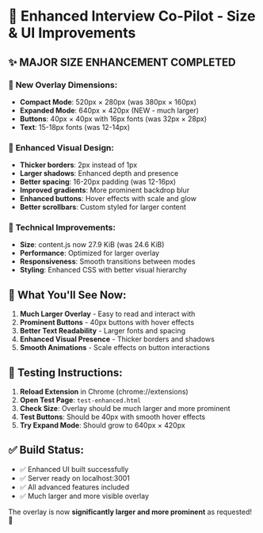 # 🚀 Enhanced Interview Co-Pilot - Size & UI Improvements

## ✨ **MAJOR SIZE ENHANCEMENT COMPLETED**

### 📏 **New Overlay Dimensions:**

- **Compact Mode**: 520px × 280px (was 380px × 160px)
- **Expanded Mode**: 640px × 420px (NEW - much larger)
- **Buttons**: 40px × 40px with 16px fonts (was 32px × 28px)
- **Text**: 15-18px fonts (was 12-14px)

### 🎨 **Enhanced Visual Design:**

- **Thicker borders**: 2px instead of 1px
- **Larger shadows**: Enhanced depth and presence
- **Better spacing**: 16-20px padding (was 12-16px)
- **Improved gradients**: More prominent backdrop blur
- **Enhanced buttons**: Hover effects with scale and glow
- **Better scrollbars**: Custom styled for larger content

### 🔧 **Technical Improvements:**

- **Size**: content.js now 27.9 KiB (was 24.6 KiB)
- **Performance**: Optimized for larger overlay
- **Responsiveness**: Smooth transitions between modes
- **Styling**: Enhanced CSS with better visual hierarchy

## 🎯 **What You'll See Now:**

1. **Much Larger Overlay** - Easy to read and interact with
2. **Prominent Buttons** - 40px buttons with hover effects
3. **Better Text Readability** - Larger fonts and spacing
4. **Enhanced Visual Presence** - Thicker borders and shadows
5. **Smooth Animations** - Scale effects on button interactions

## 🧪 **Testing Instructions:**

1. **Reload Extension** in Chrome (chrome://extensions)
2. **Open Test Page**: `test-enhanced.html`
3. **Check Size**: Overlay should be much larger and more prominent
4. **Test Buttons**: Should be 40px with smooth hover effects
5. **Try Expand Mode**: Should grow to 640px × 420px

## ✅ **Build Status:**

- ✅ Enhanced UI built successfully
- ✅ Server ready on localhost:3001
- ✅ All advanced features included
- ✅ Much larger and more visible overlay

The overlay is now **significantly larger and more prominent** as requested! 🎉
